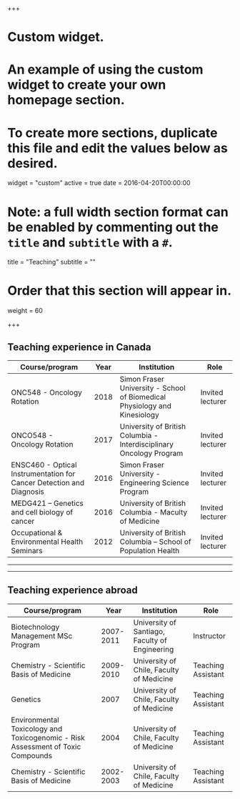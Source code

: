 +++
# Custom widget.
# An example of using the custom widget to create your own homepage section.
# To create more sections, duplicate this file and edit the values below as desired.
widget = "custom"
active = true
date = 2016-04-20T00:00:00

# Note: a full width section format can be enabled by commenting out the `title` and `subtitle` with a `#`.
title = "Teaching"
subtitle = ""

# Order that this section will appear in.
weight = 60

+++  

## Teaching experience in Canada

**Course/program** | **Year** | **Institution** |	**Role**
-------------------|----------|-----------------|-----------
ONC548 - Oncology Rotation | 2018 | Simon Fraser University - School of Biomedical Physiology and Kinesiology |	Invited lecturer
ONCO548 - Oncology Rotation | 2017 |	University of British Columbia - Interdisciplinary Oncology Program |	Invited lecturer
ENSC460 - Optical Instrumentation for Cancer Detection and Diagnosis | 2016 |	Simon Fraser University - Engineering Science Program |	Invited lecturer
MEDG421 – Genetics and cell biology of cancer | 2016 |	University of British Columbia - Maculty of Medicine |	Invited lecturer
Occupational & Environmental Health Seminars | 2012 | University of British Columbia – School of Population Health |	Invited lecturer  

*** 
***


## Teaching experience abroad
**Course/program** | **Year** | **Institution** |	**Role**
-------------------|----------|-----------------|-----------
Biotechnology Management MSc Program | 2007-2011 | University of Santiago, Faculty of Engineering | Instructor 
Chemistry - Scientific Basis of Medicine | 2009-2010 | University of Chile, Faculty of Medicine | Teaching Assistant
Genetics | 2007 | University of Chile, Faculty of Medicine | Teaching Assistant
Environmental Toxicology and Toxicogenomic - Risk Assessment of Toxic Compounds | 2004 | University of Chile, Faculty of Medicine | Teaching Assistant
Chemistry - Scientific Basis of Medicine | 2002-2003 | University of Chile, Faculty of Medicine | Teaching Assistant


